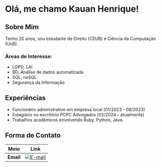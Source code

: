 # Olá, me chamo Kauan Henrique!

## Sobre Mim

Tenho 20 anos, sou estudante de Direito (CEUB) e Ciência da Computação (UnB).

### Áreas de Interesse:

- LGPD, LAI
- BD, Análise de dados automatizada
- SQL, noSQL
- Segurança da Informação

## Experiências

- Funcionário administrativo em empresa local (01/2023 - 06/2023)
- Estagiário no escritório PCPC Advogados (02/2024 - atualmente)
- Trabalhos acadêmicos envolvendo Ruby, Python, Java.

## Forma de Contato
<center>

| Meio | Link |
| -----|------|
| **Email**| [![E-mail](https://img.shields.io/badge/-Email-000?style=for-the-badge&logo=microsoft-outlook&logoColor=007BFF)](mailto:kauanmessi@hotmail.com)|

</center>
